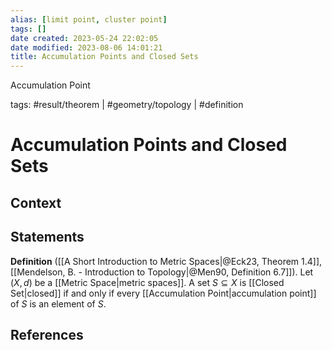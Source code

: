 ```yaml
---
alias: [limit point, cluster point]
tags: []
date created: 2023-05-24 22:02:05
date modified: 2023-08-06 14:01:21
title: Accumulation Points and Closed Sets
---
```


Accumulation Point

tags: #result/theorem | #geometry/topology | #definition

# Accumulation Points and Closed Sets

## Context

## Statements

**Definition** ([[A Short Introduction to Metric Spaces|@Eck23, Theorem 1.4]], [[Mendelson, B. - Introduction to Topology|@Men90, Definition 6.7]]). Let $(X,d)$ be a [[Metric Space|metric spaces]]. A set $S\subseteq X$ is [[Closed Set|closed]] if and only if every [[Accumulation Point|accumulation point]] of $S$ is an element of $S$.

## References